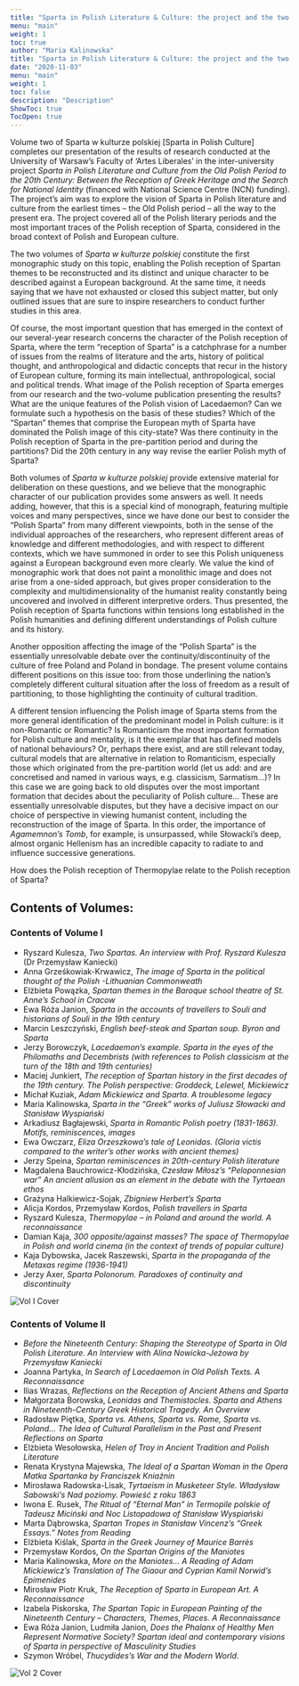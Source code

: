 ```yaml
---
title: "Sparta in Polish Literature & Culture: the project and the two volumes"
menu: "main"
weight: 1
toc: true
author: "Maria Kalinowska"
title: "Sparta in Polish Literature & Culture: the project and the two volumes"
date: "2020-11-03"
menu: "main"
weight: 1
toc: false
description: "Description"
ShowToc: true
TocOpen: true 
---
```




Volume two of Sparta w kulturze polskiej [Sparta in Polish Culture] completes our presentation of the results of research conducted at the University of Warsaw’s Faculty of ‘Artes Liberales’ in the inter-university project *Sparta in Polish Literature and Culture from the Old Polish Period to the 20th Century: Between the Reception of Greek Heritage and the Search for National Identity* (financed with National Science Centre (NCN) funding). The project’s aim was to explore the vision of Sparta in Polish literature and culture from the earliest times – the Old Polish period – all the way to the present era. The project covered all of the Polish literary periods and the most important traces of the Polish reception of Sparta, considered in the broad context of Polish and European culture.

The two volumes of *Sparta w kulturze polskiej* constitute the first monographic study on this topic, enabling the Polish reception of Spartan themes to be reconstructed and its distinct and unique character to be described against a European background. At the same time, it needs saying that we have not exhausted or closed this subject matter, but only outlined issues that are sure to inspire researchers to conduct further studies in this area.

Of course, the most important question that has emerged in the context of our several-year research concerns the character of the Polish reception of Sparta, where the term “reception of Sparta” is a catchphrase for a number of issues from the realms of literature and the arts, history of political thought, and anthropological and didactic concepts that recur in the history of European culture, forming its main intellectual, anthropological, social and political trends. What image of the Polish reception of Sparta emerges from our research and the two-volume publication presenting the results? What are the unique features of the Polish vision of Lacedaemon? Can we formulate such a hypothesis on the basis of these studies? Which of the “Spartan” themes that comprise the European myth of Sparta have dominated the Polish image of this city-state? Was there continuity in the Polish reception of Sparta in the pre-partition period and during the partitions? Did the 20th century in any way revise the earlier Polish myth of Sparta?

Both volumes of *Sparta w kulturze polskiej* provide extensive material for deliberation on these questions, and we believe that the monographic character of our publication provides some answers as well. It needs adding, however, that this is a special kind of monograph, featuring multiple voices and many perspectives, since we have done our best to consider the “Polish Sparta” from many different viewpoints, both in the sense of the individual approaches of the researchers, who represent different areas of knowledge and different methodologies, and with respect to different contexts, which we have summoned in order to see this Polish uniqueness against a European background even more clearly.
We value the kind of monographic work that does not paint a monolithic image and does not arise from a one-sided approach, but gives proper consideration to the complexity and multidimensionality of the humanist reality constantly being uncovered and involved in different interpretive orders. Thus presented, the Polish reception of Sparta functions within tensions long established in the Polish humanities and defining different understandings of Polish culture and its history.

Another opposition affecting the image of the “Polish Sparta” is the essentially unresolvable debate over the continuity/discontinuity of the culture of free Poland and Poland in bondage. The present volume contains different positions on this issue too: from those underlining the nation’s completely different cultural situation after the loss of freedom as a result of partitioning, to those highlighting the continuity of cultural tradition. 

A different tension influencing the Polish image of Sparta stems from the more general identification of the predominant model in Polish culture: is it non-Romantic or Romantic? Is Romanticism the most important formation for Polish culture and mentality, is it the exemplar that has defined models of national behaviours? Or, perhaps there exist, and are still relevant today, cultural models that are alternative in relation to Romanticism, especially those which originated from the pre-partition world (let us add: and are concretised and named in various ways, e.g. classicism, Sarmatism…)? In this case we are going back to old disputes over the most important formation that decides about the peculiarity of Polish culture… These are essentially unresolvable disputes, but they have a decisive impact on our choice of perspective in viewing humanist content, including the reconstruction of the image of Sparta. In this order, the importance of *Agamemnon’s Tomb*, for example, is unsurpassed, while Słowacki’s deep, almost organic Hellenism has an incredible capacity to radiate to and influence successive generations.
 
How does the Polish reception of Thermopylae relate to the Polish reception of Sparta?

## Contents of Volumes:



### Contents of Volume I 

* Ryszard Kulesza, *Two Spartas. An interview with Prof. Ryszard Kulesza* (Dr Przemysław Kaniecki)  
* Anna Grześkowiak-Krwawicz, *The image of Sparta in the political thought of the Polish -Lithuanian Commonweath*  
* Elżbieta Powązka, *Spartan themes in the Baroque school theatre of St. Anne’s School in Cracow*  
* Ewa Róża Janion, *Sparta in the accounts of travellers to Souli and historians of Souli in the 19th century*  
* Marcin Leszczyński, *English beef-steak and Spartan soup. Byron and Sparta*  
* Jerzy Borowczyk, *Lacedaemon’s example. Sparta in the eyes of the Philomaths and Decembrists (with references to Polish classicism at the turn of the 18th and 19th centuries)*  
* Maciej Junkiert, *The reception of Spartan history in the first decades of the 19th century. The Polish perspective: Groddeck, Lelewel, Mickiewicz*   
* Michał Kuziak, *Adam Mickiewicz and Sparta. A troublesome legacy*   
* Maria Kalinowska, *Sparta in the “Greek” works of Juliusz Słowacki and Stanisław Wyspiański*  
* Arkadiusz Bagłajewski, *Sparta in Romantic Polish poetry (1831-1863). Motifs, reminiscences, images*  
* Ewa Owczarz, *Eliza Orzeszkowa’s tale of Leonidas. (Gloria victis compared to the writer’s other works with ancient themes)*   
* Jerzy Speina, *Spartan reminiscences in 20th-century Polish literature*   
* Magdalena Bauchrowicz-Kłodzińska, *Czesław Miłosz’s “Peloponnesian war” An ancient allusion as an element in the debate with the Tyrtaean ethos*   
* Grażyna Halkiewicz-Sojak, *Zbigniew Herbert’s Sparta*   
* Alicja Kordos, Przemysław Kordos, *Polish travellers in Sparta*   
* Ryszard Kulesza, *Thermopylae – in Poland and around the world. A reconnaissance*   
* Damian Kaja, *300 opposite/against masses? The space of Thermopylae in Polish and world cinema (in the context of trends of popular culture)*  
* Kaja Dybowska, Jacek Raszewski, *Sparta in the propaganda of the Metaxas regime (1936-1941)*   
* Jerzy Axer, *Sparta Polonorum. Paradoxes of continuity and discontinuity*   

![Vol I Cover](../../SPA.jpg "Cover of Vol 1")

### Contents of Volume II 

* *Before the Nineteenth Century: Shaping the Stereotype of Sparta in Old Polish Literature. An Interview with Alina Nowicka-Jeżowa by Przemysław Kaniecki*    
* Joanna Partyka, *In Search of Lacedaemon in Old Polish Texts. A Reconnaissance*       
* Ilias Wrazas, *Reflections on the Reception of Ancient Athens and Sparta*     
* Małgorzata Borowska, *Leonidas and Themistocles. Sparta and Athens in Nineteenth-Century Greek Historical Tragedy. An Overview*    
* Radosław Piętka, *Sparta vs. Athens, Sparta vs. Rome, Sparta vs. Poland... The Idea of Cultural Parallelism in the Past and Present Reflections on Sparta*     
* Elżbieta Wesołowska, *Helen of Troy in Ancient Tradition and Polish Literature*    
* Renata Krystyna Majewska, *The Ideal of a Spartan Woman in the Opera Matka Spartanka by Franciszek Kniaźnin*    
* Mirosława Radowska-Lisak, *Tyrtaeism in Musketeer Style. Władysław Sabowski’s Nad poziomy. Powieść z roku 1863*    
* Iwona E. Rusek, *The Ritual of “Eternal Man” in Termopile polskie of Tadeusz Miciński and Noc Listopadowa of Stanisław Wyspiański*    
* Marta Dąbrowska, *Spartan Tropes in Stanisław Vincenz’s “Greek Essays.” Notes from Reading*     
* Elżbieta Kiślak, *Sparta in the Greek Journey of Maurice Barrès*     
* Przemysław Kordos, *On the Spartan Origins of the Maniotes*    
* Maria Kalinowska, *More on the Maniotes... A Reading  of Adam Mickiewicz’s Translation of The Giaour and Cyprian Kamil Norwid’s Epimenides*    
* Mirosław Piotr Kruk, *The Reception of Sparta in European Art. A Reconnaissance*    
* Izabela Piskorska, *The Spartan Topic in European Painting of the Nineteenth Century – Characters, Themes, Places. A Reconnaissance*    
* Ewa Róża Janion, Ludmiła Janion, *Does the Phalanx of Healthy Men Represent Normative Society? Spartan ideal and contemporary visions of Sparta in perspective of Masculinity Studies*    
* Szymon Wróbel, *Thucydides’s War and the Modern World*.   

![Vol 2 Cover](../../SPA2.jpg "Cover of Vol 2")


